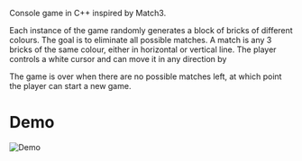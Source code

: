 Console game in C++ inspired by Match3.

Each instance of the game randomly generates a block of bricks of different colours. The goal is to eliminate all possible matches.
A match is any 3 bricks of the same colour, either in horizontal or vertical line.
The player controls a white cursor and can move it in any direction by 

The game is over when there are no possible matches left, at which point the player can start a new game.

# Demo

![Demo](./demo.gif)
